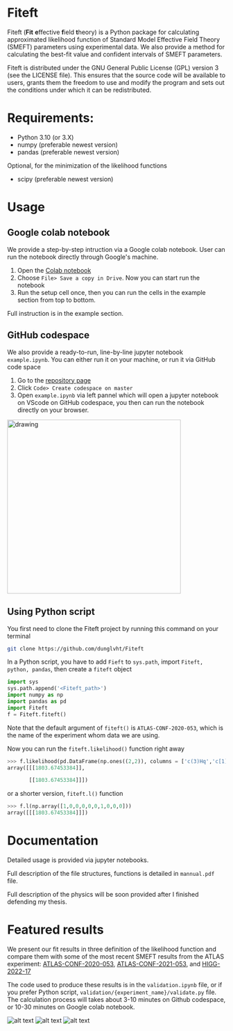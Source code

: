 # Fiteft

Fiteft (**Fit** **e**ffective **f**ield **t**heory) is a Python package for calculating approximated likelihood function of Standard Model Effective Field Theory (SMEFT) parameters using experimental data. We also provide a method for calculating the best-fit value and confident intervals of SMEFT parameters. 

Fiteft is distributed under the GNU General Public License (GPL) version 3 (see the LICENSE file). This ensures that the source code will be available to users, grants them the freedom to use and modify the program and sets out the conditions under which it can be redistributed.

# Requirements:

* Python 3.10 (or 3.X)
* numpy (preferable newest version)
* pandas (preferable newest version)

Optional, for the minimization of the likelihood functions

* scipy (preferable newest version)

# Usage
## Google colab notebook
We provide a step-by-step intruction via a Google colab notebook. User can run the notebook directly through Google's machine.
1. Open the [Colab notebook](https://colab.research.google.com/drive/1GKJ92X3dtJ62XcHKzWMmIFQuWOvYV0oG?usp=sharing)
2. Choose `File> Save a copy in Drive`. Now you can start run the notebook
3. Run the setup cell once, then you can run the cells in the example section from top to bottom.

Full instruction is in the example section.

## GitHub codespace
We also provide a ready-to-run, line-by-line jupyter notebook `example.ipynb`. You can either run it on your machine, or run it via GitHub code space
1. Go to the [repository page](https://github.com/dunglvht/Fiteft)
2. Click `Code> Create codespace on master`
3. Open `example.ipynb` via left pannel which will open a jupyter notebook on VScode on GitHub codespace, you then can run the notebook directly on your browser.

<img src="markdown_pngs/codespace.png" alt="drawing" width="400"/>

## Using Python script
You first need to clone the Fiteft project by running this command on your terminal

```bash
git clone https://github.com/dunglvht/Fiteft
```

In a Python script, you have to add `Fieft` to `sys.path`, import `Fiteft, python, pandas`, then create a `fiteft` object
```python
import sys
sys.path.append('<Fiteft_path>')
import numpy as np
import pandas as pd
import Fiteft
f = Fiteft.fiteft()
```
Note that the default argument of `fiteft()` is `ATLAS-CONF-2020-053`, which is the name of the experiment whom data we are using.

Now you can run the `fiteft.likelihood()` function right away
```python
>>> f.likelihood(pd.DataFrame(np.ones((2,2)), columns = ['c(3)Hq','c[1]Hl(3)-ll0']))
array([[[1803.67453384]],

       [[1803.67453384]]])
``` 
or a shorter version, `fiteft.l()` function
```python
>>> f.l(np.array([1,0,0,0,0,0,1,0,0,0]))
array([[[1803.67453384]]])
```
# Documentation

Detailed usage is provided via jupyter notebooks. 

Full description of the file structures, functions is detailed in `mannual.pdf` file.

Full description of the physics will be soon provided after I finished defending my thesis.

# Featured results
We present our fit results in three definition of the likelihood function and compare them with some of the most recent SMEFT results from the ATLAS experiment: [ATLAS-CONF-2020-053](https://atlas.web.cern.ch/Atlas/GROUPS/PHYSICS/CONFNOTES/ATLAS-CONF-2020-053), [ATLAS-CONF-2021-053](https://atlas.web.cern.ch/Atlas/GROUPS/PHYSICS/CONFNOTES/ATLAS-CONF-2021-053), and [HIGG-2022-17](https://atlas.web.cern.ch/Atlas/GROUPS/PHYSICS/PAPERS/HIGG-2022-17)

The code used to produce these results is in the `validation.ipynb` file, or if you prefer Python script, `validation/{experiment_name}/validate.py` file. The calculation process will takes about 3-10 minutes on Github codespace, or 10-30 minutes on Google colab notebook.

![alt text](validation/ATLAS-CONF-2020-053/fit_linear.png)
![alt text](validation/ATLAS-CONF-2021-053/fit_linear.png)
![alt text](validation/HIGG-2022-17/fit_non-linear.png)
